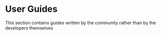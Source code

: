 # User Guides

This section contains guides written by the community rather than by the developers themselves